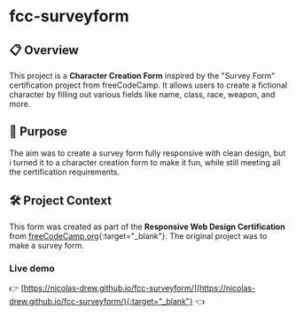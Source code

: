 # fcc-surveyform

## 📋 Overview

This project is a **Character Creation Form** inspired by the "Survey Form" certification project from freeCodeCamp. It allows users to create a fictional character by filling out various fields like name, class, race, weapon, and more.

## 🎯 Purpose

The aim was to create a survey form fully responsive with clean design, but i turned it to a character creation form to make it fun, while still meeting all the certification requirements.

## 🛠️ Project Context

This form was created as part of the **Responsive Web Design Certification** from [freeCodeCamp.org](https://www.freecodecamp.org/){:target="_blank"}. The original project was to make a survey form.

### Live demo

👉 [https://nicolas-drew.github.io/fcc-surveyform/](https://nicolas-drew.github.io/fcc-surveyform/){:target="_blank"} 👈
